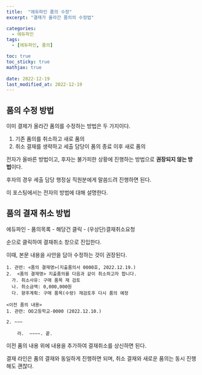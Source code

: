 ```yaml
---
title:  "에듀파인 품의 수정"
excerpt: "결재가 올라간 품의의 수정법"

categories:
  - 에듀파인
tags:
  - [에듀파인, 품의]

toc: true
toc_sticky: true
mathjax: true
 
date: 2022-12-19
last_modified_at: 2022-12-19
---
```


## 품의 수정 방법

이미 결제가 올라간 품의를 수정하는 방법은 두 가지이다.
1. 기존 품의를 취소하고 새로 품의
2. 취소 결재를 생략하고 세출 담당이 품의 종료 이후 새로 품의

전자가 올바른 방법이고, 후자는 불가피한 상황에 진행하는 방법으로 **권장되지 않는 방법**이다.

후자의 경우 세출 담당 행정실 직원분에게 말씀드려 진행하면 된다.

이 포스팅에서는 전자의 방법에 대해 설명한다.

## 품의 결재 취소 방법

에듀파인 - 품의목록 - 해당건 클릭 - (우상단)결재취소요청

순으로 클릭하여 결재취소 창으로 진입한다.

이때, 본문 내용을 사안을 담아 수정하는 것이 권장된다.

```
1. 관련: <품의 결재명>(지출품의서 0000호, 2022.12.19.)
2.  <품의 결재명> 지출품의를 다음과 같이 취소하고자 합니다.
  가. 취소사유: 구매 품목 재 검토
  나. 취소금액: 0,000,000원
  다. 향후계획: 구매 품목(수량) 재검토후 다시 품의 예정

<이전 품의 내용>
1. 관련: OO고등학교-0000 (2022.12.10.)

2. ~~~

    라.  ~~~~. 끝.
```

이전 품의 내용 위에 내용을 추가하여 결재취소를 상신하면 된다.

결재 라인은 품의 결재와 동일하게 진행하면 되며, 취소 결재와 새로운 품의는 동시 진행해도 괜찮다.

